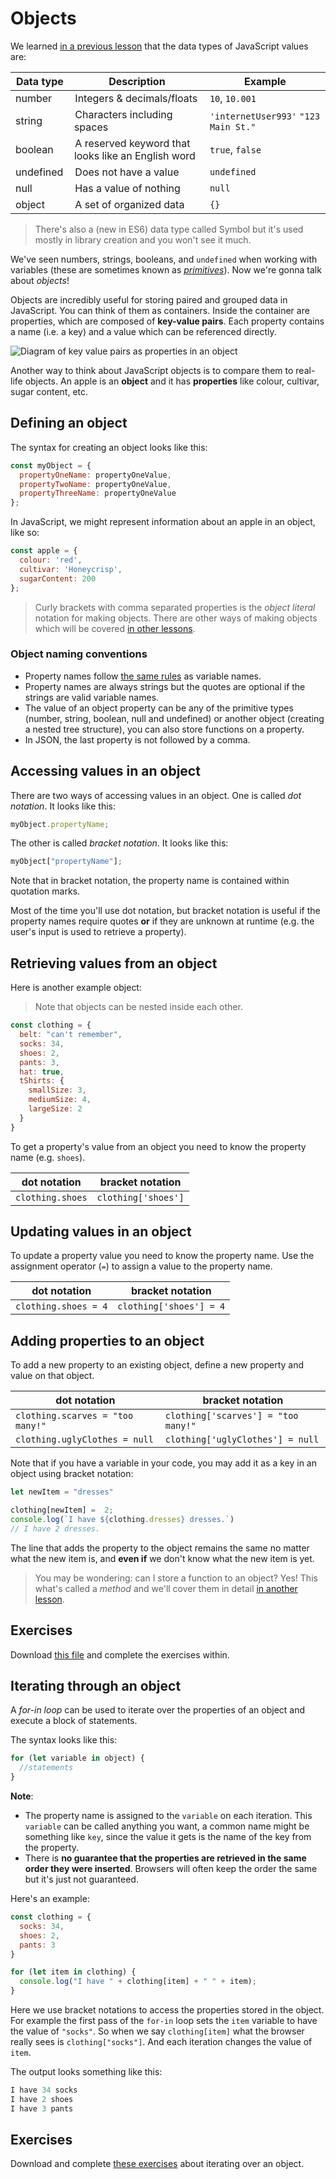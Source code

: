 <!-- Student takeaway: -->
<!--Student will be able to:
- Create an object literal
- Retreive the value on a property of an object using dot notation
- Retreive the value on a property of an object using bracket notation
- Update the value of a property using using dot notation
- Update the value of a property using using bracket notation
- Add a property to an object using dot notation
- Add a property to an object using bracket notation
- Write a for-in loop
 -->
# Objects
We learned [in a previous lesson](https://github.com/HackerYou/bootcamp-notes/blob/master/programming-fundamentals/intro-to-programming.md#data-types) that the data types of JavaScript values are: 

Data type | Description | Example
---|---|---
number | Integers & decimals/floats | `10`, `10.001`
string | Characters including spaces | `'internetUser993'` `"123 Main St."`
boolean | A reserved keyword that looks like an English word| `true`, `false`
undefined | Does not have a value | `undefined`
null | Has a value of nothing | `null`
object | A set of organized data | `{}`

> There's also a (new in ES6) data type called Symbol but it's used mostly in library creation and you won't see it much.

We've seen numbers, strings, booleans, and `undefined` when working with variables (these are sometimes known as [_primitives_](https://developer.mozilla.org/en-US/docs/Glossary/Primitive)). Now we're gonna talk about _objects_!

Objects are incredibly useful for storing paired and grouped data in JavaScript. You can think of them as containers. Inside the container are properties, which are composed of **key-value pairs**. Each property contains a name (i.e. a key) and a value which can be referenced directly. 

![Diagram of key value pairs as properties in an object](https://hychalknotes.s3.amazonaws.com/objects.png)

Another way to think about JavaScript objects is to compare them to real-life objects. An apple is an **object** and it has **properties** like colour, cultivar, sugar content, etc.

## Defining an object
The syntax for creating an object looks like this:

```js
const myObject = {
  propertyOneName: propertyOneValue,
  propertyTwoName: propertyOneValue,
  propertyThreeName: propertyOneValue
};
```

In JavaScript, we might represent information about an apple in an object, like so:

```js
const apple = {
  colour: 'red',
  cultivar: 'Honeycrisp',
  sugarContent: 200
};
```

> Curly brackets with comma separated properties is the _object literal_ notation for making objects. There are other ways of making objects which will be covered [in other lessons](https://github.com/HackerYou/bootcamp-notes/blob/master/applied-javascript/class-based-programming.md).

### Object naming conventions
* Property names follow [the same rules](https://github.com/HackerYou/bootcamp-notes/blob/master/programming-fundamentals/variables.md#variable-naming-conventions) as variable names.
* Property names are always strings but the quotes are optional if the strings are valid variable names.
* The value of an object property can be any of the primitive types (number, string, boolean, null and undefined) or another object (creating a nested tree structure), you can also store functions on a property.
* In JSON, the last property is not followed by a comma.

## Accessing values in an object
There are two ways of accessing values in an object. One is called _dot notation_. It looks like this:

```js
myObject.propertyName;
```

The other is called _bracket notation_. It looks like this:
```js
myObject["propertyName"];
```
Note that in bracket notation, the property name is contained within quotation marks.

Most of the time you'll use dot notation, but bracket notation is useful if the property names require quotes **or** if they are unknown at runtime (e.g. the user's input is used to retrieve a property).

## Retrieving values from an object

Here is another example object: 
> Note that objects can be nested inside each other. 

```js
const clothing = {
  belt: "can't remember",
  socks: 34,
  shoes: 2,
  pants: 3,
  hat: true,
  tShirts: {
    smallSize: 3,
    mediumSize: 4,
    largeSize: 2
  }
}
```

To get a property's value from an object you need to know the property name (e.g. `shoes`). 

dot notation | bracket notation
--- | --- 
`clothing.shoes` | `clothing['shoes']` 

## Updating values in an object

To update a property value you need to know the property name. Use the assignment operator (`=`) to assign a value to the property name.

dot notation | bracket notation 
--- | --- 
`clothing.shoes = 4` | `clothing['shoes'] = 4`

## Adding properties to an object
To add a new property to an existing object, define a new property and value on that object.

dot notation | bracket notation 
--- | --- 
`clothing.scarves = "too many!"` | `clothing['scarves'] = "too many!"` 
`clothing.uglyClothes = null` | `clothing['uglyClothes'] = null` 

Note that if you have a variable in your code, you may add it as a key in an object using bracket notation:
```js
let newItem = "dresses"

clothing[newItem] =  2;
console.log(`I have ${clothing.dresses} dresses.`)
// I have 2 dresses.
```
The line that adds the property to the object remains the same no matter what the new item is, and **even if** we don't know what the new item is yet.

> You may be wondering: can I store a function to an object? Yes! This what's called a _method_ and we'll cover them in detail [in another lesson](https://github.com/HackerYou/bootcamp-notes/blob/master/programming-fundamentals/arrays-and-methods.md).

## Exercises

Download [this file](https://hychalknotes.s3.amazonaws.com/object-exercise-bootcamp.zip) and complete the exercises within.

## Iterating through an object

A _for-in loop_ can be used to iterate over the properties of an object and execute a block of statements.

The syntax looks like this:

```js
for (let variable in object) {
  //statements
}
```

**Note**: 

* The property name is assigned to the `variable` on each iteration. This `variable` can be called anything you want, a common name might be something like `key`, since the value it gets is the name of the key from the property.
* There is **no guarantee that the properties are retrieved in the same order they were inserted**. Browsers will often keep the order the same but it's just not guaranteed.

Here's an example:

```js
const clothing = {
  socks: 34,
  shoes: 2,
  pants: 3
}

for (let item in clothing) {
  console.log("I have " + clothing[item] + " " + item);
}
```

Here we use bracket notations to access the properties stored in the object. For example the first pass of the `for-in` loop sets the `item` variable to have the value of `"socks"`. So when we say `clothing[item]` what the browser really sees is `clothing["socks"]`. And each iteration changes the value of `item`.

The output looks something like this:

```js
I have 34 socks
I have 2 shoes
I have 3 pants
```

## Exercises
Download and complete [these exercises](https://hychalknotes.s3.amazonaws.com/object-iteration-exercises-bootcamp.zip) about iterating over an object.



